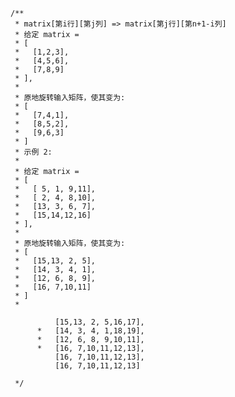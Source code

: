     /**
     * matrix[第i行][第j列] => matrix[第j行][第n+1-i列]
     * 给定 matrix =
     * [
     *   [1,2,3],
     *   [4,5,6],
     *   [7,8,9]
     * ],
     *
     * 原地旋转输入矩阵，使其变为:
     * [
     *   [7,4,1],
     *   [8,5,2],
     *   [9,6,3]
     * ]
     * 示例 2:
     *
     * 给定 matrix =
     * [
     *   [ 5, 1, 9,11],
     *   [ 2, 4, 8,10],
     *   [13, 3, 6, 7],
     *   [15,14,12,16]
     * ],
     *
     * 原地旋转输入矩阵，使其变为:
     * [
     *   [15,13, 2, 5],
     *   [14, 3, 4, 1],
     *   [12, 6, 8, 9],
     *   [16, 7,10,11]
     * ]
     *
     
              [15,13, 2, 5,16,17],
          *   [14, 3, 4, 1,18,19],
          *   [12, 6, 8, 9,10,11],
          *   [16, 7,10,11,12,13],
              [16, 7,10,11,12,13],
              [16, 7,10,11,12,13]
          
     */